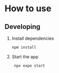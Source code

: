 # How to use

## Developing

1. Install dependencies

   ```bash
   npm install
   ```

2. Start the app

   ```bash
    npx expo start
   ```



